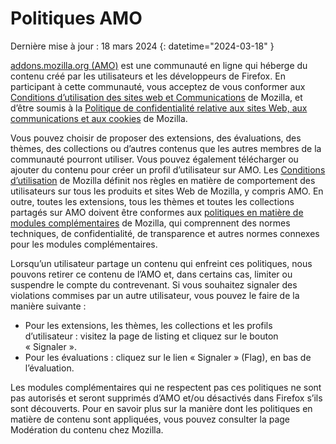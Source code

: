 # Politiques AMO

Dernière mise à jour : 18 mars 2024
{: datetime="2024-03-18" }

[addons.mozilla.org (AMO)](https://addons.mozilla.org/) est une communauté en ligne qui héberge du contenu créé par les utilisateurs et les développeurs de Firefox. En participant à cette communauté, vous acceptez de vous conformer aux [Conditions d’utilisation des sites web et Communications](https://www.mozilla.org/about/legal/terms/mozilla/) de Mozilla, et d’être soumis à la [Politique de confidentialité relative aux sites Web, aux communications et aux cookies](https://www.mozilla.org/privacy/websites/) de Mozilla.

Vous pouvez choisir de proposer des extensions, des évaluations, des thèmes, des collections ou d’autres contenus que les autres membres de la communauté pourront utiliser. Vous pouvez également télécharger ou ajouter du contenu pour créer un profil d’utilisateur sur AMO. Les [Conditions d’utilisation](https://www.mozilla.org/about/legal/acceptable-use/) de Mozilla définit nos règles en matière de comportement des utilisateurs sur tous les produits et sites Web de Mozilla, y compris AMO. En outre, toutes les extensions, tous les thèmes et toutes les collections partagés sur AMO doivent être conformes aux [politiques en matière de modules complémentaires](https://extensionworkshop.com/documentation/publish/add-on-policies/) de Mozilla, qui comprennent des normes techniques, de confidentialité, de transparence et autres normes connexes pour les modules complémentaires.

Lorsqu’un utilisateur partage un contenu qui enfreint ces politiques, nous pouvons retirer ce contenu de l’AMO et, dans certains cas, limiter ou suspendre le compte du contrevenant. Si vous souhaitez signaler des violations commises par un autre utilisateur, vous pouvez le faire de la manière suivante :

- Pour les extensions, les thèmes, les collections et les profils d’utilisateur : visitez la page de listing et cliquez sur le bouton « Signaler ».
- Pour les évaluations : cliquez sur le lien « Signaler » (Flag), en bas de l’évaluation.

Les modules complémentaires qui ne respectent pas ces politiques ne sont pas autorisés et seront supprimés d’AMO et/ou désactivés dans Firefox s’ils sont découverts. Pour en savoir plus sur la manière dont les politiques en matière de contenu sont appliquées, vous pouvez consulter la page Modération du contenu chez Mozilla.

